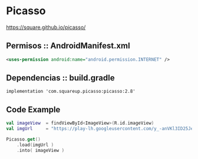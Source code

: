 # Picasso 

https://square.github.io/picasso/ 

## Permisos :: AndroidManifest.xml

```xml
<uses-permission android:name="android.permission.INTERNET" />
```

## Dependencias :: build.gradle

```
implementation 'com.squareup.picasso:picasso:2.8'
```

## Code Example 

```kotlin
val imageView  = findViewById<ImageView>(R.id.imageView)
val imgUrl     = "https://play-lh.googleusercontent.com/y_-anVKl3ID25Je02J1dseqlAm41N8pwI-Gad7aDxPIPss3d7hUYF8c08SNCtwSPW5g"

Picasso.get()
    .load(imgUrl )
    .into( imageView )
```
